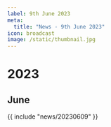 ```yaml
---
label: 9th June 2023
meta:
  title: "News - 9th June 2023"
icon: broadcast
image: /static/thumbnail.jpg
---
```


# 2023
## June

{{ include "news/20230609" }}